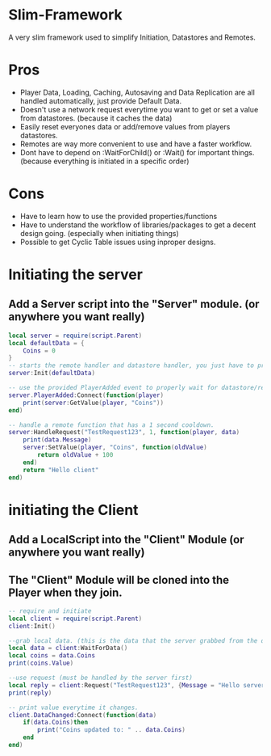# Slim-Framework
A very slim framework used to simplify Initiation, Datastores and Remotes.

# Pros
* Player Data, Loading, Caching, Autosaving and Data Replication are all handled automatically, just provide Default Data.
* Doesn't use a network request everytime you want to get or set a value from datastores. (because it caches the data)
* Easily reset everyones data or add/remove values from players datastores.
* Remotes are way more convenient to use and have a faster workflow.
* Dont have to depend on :WaitForChild() or :Wait() for important things. (because everything is initiated in a specific order)

# Cons
* Have to learn how to use the provided properties/functions
* Have to understand the workflow of libraries/packages to get a decent design going. (especially when initiating things)
* Possible to get Cyclic Table issues using inproper designs.


# Initiating the server
## Add a Server script into the "Server" module. (or anywhere you want really)

```lua
local server = require(script.Parent)
local defaultData = {
    Coins = 0
}
-- starts the remote handler and datastore handler, you just have to provide default player data for the datastore.
server:Init(defaultData)

-- use the provided PlayerAdded event to properly wait for datastore/remote handler to initiate.
server.PlayerAdded:Connect(function(player)
    print(server:GetValue(player, "Coins"))
end)

-- handle a remote function that has a 1 second cooldown.
server:HandleRequest("TestRequest123", 1, function(player, data)
    print(data.Message)
    server:SetValue(player, "Coins", function(oldValue)
        return oldValue + 100
    end)
    return "Hello client"
end)


```

# initiating the Client
## Add a LocalScript into the "Client" Module (or anywhere you want really)
## The "Client" Module will be cloned into the Player when they join.

```lua
-- require and initiate
local client = require(script.Parent)
client:Init()

--grab local data. (this is the data that the server grabbed from the datastore and then replicated to the client)
local data = client:WaitForData()
local coins = data.Coins
print(coins.Value)

--use request (must be handled by the server first)
local reply = client:Request("TestRequest123", {Message = "Hello server"}
print(reply)

-- print value everytime it changes.
client.DataChanged:Connect(function(data)
    if(data.Coins)then
        print("Coins updated to: " .. data.Coins)
    end
end)




```



